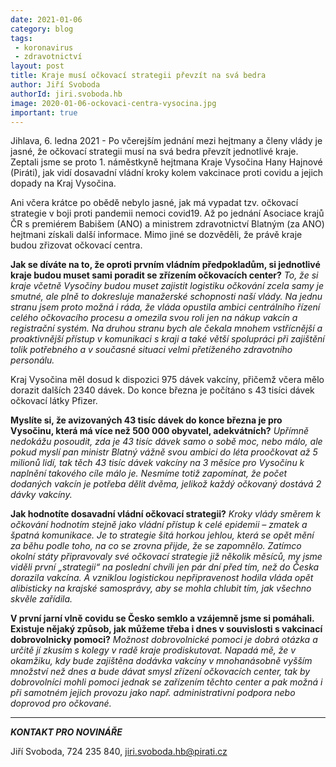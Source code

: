 ```yaml
---
date: 2021-01-06
category: blog
tags:
 - koronavirus 
 - zdravotnictví
layout: post
title: Kraje musí očkovací strategii převzít na svá bedra
author: Jiří Svoboda
authorId: jiri.svoboda.hb
image: 2020-01-06-ockovaci-centra-vysocina.jpg
important: true
---
```


Jihlava, 6. ledna 2021 - Po včerejším jednání mezi hejtmany a členy vlády je jasné, že očkovací strategii musí na svá bedra převzít jednotlivé kraje. Zeptali jsme se proto 1. náměstkyně hejtmana Kraje Vysočina Hany Hajnové (Piráti), jak vidí dosavadní vládní kroky kolem vakcinace proti covidu a jejich dopady na Kraj Vysočina.

Ani včera krátce po obědě nebylo jasné, jak má vypadat tzv. očkovací strategie v boji proti pandemii nemoci covid19. Až po jednání Asociace krajů ČR s premiérem Babišem (ANO) a ministrem zdravotnictví Blatným (za ANO) hejtmani získali další informace. Mimo jiné se dozvěděli, že právě kraje budou zřizovat očkovací centra.

**Jak se díváte na to, že oproti prvním vládním předpokladům, si jednotlivé kraje budou muset sami poradit se zřízením očkovacích center?**
*To, že si kraje včetně Vysočiny budou muset zajistit logistiku očkování zcela samy je smutné, ale plně to dokresluje manažerské schopnosti naší vlády. Na jednu stranu jsem proto možná i ráda, že vláda opustila ambici centrálního řízení celého očkovacího procesu a omezila svou roli jen na nákup vakcín a registrační systém. Na druhou stranu bych ale čekala mnohem vstřícnější a proaktivnější přístup v komunikaci s kraji a také větší spolupráci při zajištění tolik potřebného a v současné situaci velmi přetíženého zdravotního personálu.*

Kraj Vysočina měl dosud k dispozici 975 dávek vakcíny, přičemž včera mělo dorazit dalších 2340 dávek. Do konce března je počítáno s 43 tisíci dávek očkovací látky Pfizer.

**Myslíte si, že avizovaných 43 tisíc dávek do konce března je pro Vysočinu, která má více než 500 000 obyvatel, adekvátních?**
*Upřímně nedokážu posoudit, zda je 43 tisíc dávek samo o sobě moc, nebo málo, ale pokud myslí pan ministr Blatný vážně svou ambici do léta proočkovat až 5 milionů lidí, tak těch 43 tisíc dávek vakcíny na 3 měsíce pro Vysočinu k naplnění takového cíle málo je. Nesmíme totiž zapomínat, že počet dodaných vakcín je potřeba dělit dvěma, jelikož každý očkovaný dostává 2 dávky vakcíny.*

**Jak hodnotíte dosavadní vládní očkovací strategii?**
*Kroky vlády směrem k očkování hodnotím stejně jako vládní přístup k celé epidemii – zmatek a špatná komunikace. Je to strategie šitá horkou jehlou, která se opět mění za běhu podle toho, na co se zrovna přijde, že se zapomnělo. Zatímco okolní státy připravovaly své očkovací strategie již několik měsíců, my jsme viděli první „strategii“ na poslední chvíli jen pár dní před tím, než do Česka dorazila vakcína. A vzniklou logistickou nepřipravenost hodila vláda opět alibisticky na krajské samosprávy, aby se mohla chlubit tím, jak všechno skvěle zařídila.*

**V první jarní vlně covidu se Česko semklo a vzájemně jsme si pomáhali. Existuje nějaký způsob, jak můžeme třeba i dnes v souvislosti s vakcinací dobrovolnicky pomoci?**
*Možnost dobrovolnické pomoci je dobrá otázka a určitě jí zkusím s kolegy v radě kraje prodiskutovat. Napadá mě, že v okamžiku, kdy bude zajištěna dodávka vakcíny v mnohanásobně vyšším množství než dnes a bude dávat smysl zřízení očkovacích center, tak by dobrovolníci mohli pomoci jednak se zařízením těchto center a pak možná i při samotném jejich provozu jako např. administrativní podpora nebo doprovod pro očkované.*

---

***KONTAKT PRO NOVINÁŘE*** 

Jiří Svoboda, 724 235 840, <jiri.svoboda.hb@pirati.cz>
